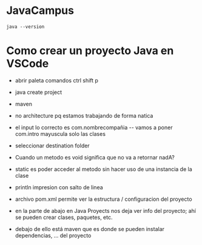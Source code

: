 # JavaCampus

```
java --version
```
# Como crear un proyecto Java en VSCode
+ abrir paleta comandos ctrl shift p
+ java create project
+ maven
+ no architecture pq estamos trabajando de forma natica
+ el input lo correcto es com.nombrecompañia -- vamos a poner com.intro mayuscula solo las clases
+ seleccionar destination folder

+ Cuando un metodo es void significa que no va a retornar nadA?

+ static es poder acceder al metodo sin hacer uso de una instancia de la clase
+ println impresion con salto de linea
+ archivo pom.xml permite ver la estructura / configuracion del proyecto

+ en la parte de abajo en Java Proyects nos deja ver info del proyecto; ahí se pueden crear clases, paquetes, etc.

+ debajo de ello está maven que es donde se pueden instalar dependencias, ... del proyecto